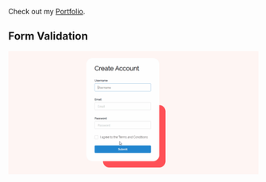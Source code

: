 Check out my [Portfolio](https://winjitn.github.io/portfolio).

## Form Validation

![](img/validate.gif)
